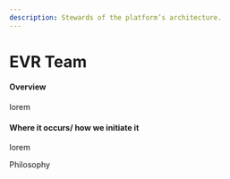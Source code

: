 ```yaml
---
description: Stewards of the platform’s architecture.
---
```


# EVR Team

#### Overview

lorem

#### Where it occurs/ how we initiate it

lorem

Philosophy
